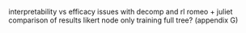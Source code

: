 interpretability vs efficacy 
issues with decomp and rl
romeo + juliet
comparison of results
likert
node only training
full tree? (appendix G)

